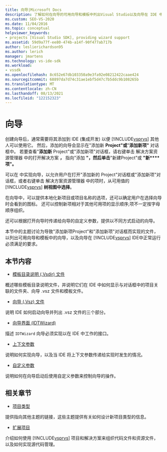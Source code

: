```yaml
---
title: 向导|Microsoft Docs
description: 了解如何在向导的可用向导和模板中列出Visual Studio以及向导在 IDE 中必须满足的要求。
ms.custom: SEO-VS-2020
ms.date: 11/04/2016
ms.topic: conceptual
helpviewer_keywords:
- projects [Visual Studio SDK], providing wizard support
ms.assetid: 59d9a77f-ee80-474b-a14f-90f477ab717b
author: leslierichardson95
ms.author: lerich
manager: jmartens
ms.technology: vs-ide-sdk
ms.workload:
- vssdk
ms.openlocfilehash: 8c652e67db103350a9e3fa92e08212422caae424
ms.sourcegitcommit: 68897da7d74c31ae1ebf5d47c7b5ddc9b108265b
ms.translationtype: MT
ms.contentlocale: zh-CN
ms.lasthandoff: 08/13/2021
ms.locfileid: "122152323"
---
```

# <a name="wizards"></a>向导
创建向导后，通常需要将其添加到 IDE (集成开发) 以便 [!INCLUDE[vsprvs](../../code-quality/includes/vsprvs_md.md)] 其他人可以使用它。 然后，添加的向导会显示在"添加新 **Project"或**"**添加新项"** 对话框中。 若要查看"**添加新** Project"或"添加新项"对话框，请右键单击 解决方案资源管理器 中的打开解决方案 **，** 指向"添加 **"，然后单击**"新建Project"或 **"新****项"。**

 可以在 中实现向导，以允许用户在打开"添加新的 Project"对话框或"添加新项"对话框，或者右键单击 解决方案资源管理器 中的项时，从可用值的 [!INCLUDE[vsprvs](../../code-quality/includes/vsprvs_md.md)] **树视图中选择**。  

 在向导中，可以提供本地化新项目或项目名称的选项，还可以确定用户在选择向导时会看到的图标。 还可以控制新项相对于其他可用项的显示顺序;项不一定按字母顺序组织。

 还可以根据打开向导时传递给向导的自定义参数，提供以不同方式启动的向导。

 本节中的主题讨论为导致"添加新项Project"和"添加新项"对话框而实现的文件，以列出可用向导和模板中的向导，以及向导在 [!INCLUDE[vsprvs](../../code-quality/includes/vsprvs_md.md)] IDE中正常运行必须满足的要求。

## <a name="in-this-section"></a>本节内容
- [模板目录说明 (.Vsdir) 文件](../../extensibility/internals/template-directory-description-dot-vsdir-files.md)

 概述哪些模板目录说明文件，并说明它们在 IDE 中如何显示与对话框中的项目关联的文件夹、向导 .vsz 文件和模板文件。

- [向导 (.Vsz) 文件](../../extensibility/internals/wizard-dot-vsz-file.md)

 说明 IDE 如何启动向导并列出 .vsz 文件的三个部分。

- [向导界面 (IDTWizard)](../../extensibility/internals/wizard-interface-idtwizard.md)

 描述 `IDTWizard` 向导必须实现以在 IDE 中工作的接口。

- [上下文参数](../../extensibility/internals/context-parameters.md)

 说明如何实现向导，以及当 IDE 将上下文参数传递给实现时发生的情况。

- [自定义参数](../../extensibility/internals/custom-parameters.md)

 说明如何在向导启动后使用自定义参数来控制向导的操作。

## <a name="related-sections"></a>相关章节
- [项目类型](../../extensibility/internals/project-types.md)

 提供指向其他主题的链接，这些主题提供有关如何设计新项目类型的信息。

- [扩展项目](../../extensibility/extending-projects.md)

 介绍如何使用 [!INCLUDE[vsprvs](../../code-quality/includes/vsprvs_md.md)] 项目和解决方案来组织代码文件和资源文件，以及如何实现源代码管理。

